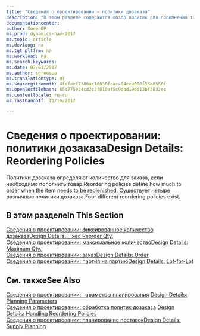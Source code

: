 ```yaml
---
title: "Сведения о проектировании — политики дозаказа"
description: "В этом разделе содержится обзор политик для пополнения товара."
documentationcenter: 
author: SorenGP
ms.prod: dynamics-nav-2017
ms.topic: article
ms.devlang: na
ms.tgt_pltfrm: na
ms.workload: na
ms.search.keywords: 
ms.date: 07/01/2017
ms.author: sgroespe
ms.translationtype: HT
ms.sourcegitcommit: 4fefaef7380ac10836fcac404eea006f55d8556f
ms.openlocfilehash: 65d775e24cd2c2f810af5c9dbd19dd13bf3832ec
ms.contentlocale: ru-ru
ms.lasthandoff: 10/16/2017

---
```

# <a name="design-details-reordering-policies"></a><span data-ttu-id="00a69-103">Сведения о проектировании: политики дозаказа</span><span class="sxs-lookup"><span data-stu-id="00a69-103">Design Details: Reordering Policies</span></span>
<span data-ttu-id="00a69-104">Политики дозаказа определяют количество для заказа, если необходимо пополнить товар.</span><span class="sxs-lookup"><span data-stu-id="00a69-104">Reordering policies define how much to order when the item needs to be replenished.</span></span> <span data-ttu-id="00a69-105">Существует четыре различные политики дозаказа.</span><span class="sxs-lookup"><span data-stu-id="00a69-105">Four different reordering policies exist.</span></span>  

## <a name="in-this-section"></a><span data-ttu-id="00a69-106">В этом разделе</span><span class="sxs-lookup"><span data-stu-id="00a69-106">In This Section</span></span>  
[<span data-ttu-id="00a69-107">Сведения о проектировании: фиксированное количество дозаказа</span><span class="sxs-lookup"><span data-stu-id="00a69-107">Design Details: Fixed Reorder Qty.</span></span>](design-details-fixed-reorder-qty.md)  
[<span data-ttu-id="00a69-108">Сведения о проектировании: максимальное количество</span><span class="sxs-lookup"><span data-stu-id="00a69-108">Design Details: Maximum Qty.</span></span>](design-details-maximum-qty.md)  
[<span data-ttu-id="00a69-109">Сведения о проектировании: заказ</span><span class="sxs-lookup"><span data-stu-id="00a69-109">Design Details: Order</span></span>](design-details-order.md)  
[<span data-ttu-id="00a69-110">Сведения о проектировании: партия на партию</span><span class="sxs-lookup"><span data-stu-id="00a69-110">Design Details: Lot-for-Lot</span></span>](design-details-lot-for-lot.md)  

## <a name="see-also"></a><span data-ttu-id="00a69-111">См. также</span><span class="sxs-lookup"><span data-stu-id="00a69-111">See Also</span></span>  
<span data-ttu-id="00a69-112">[Сведения о проектировании: параметры планирования](design-details-planning-parameters.md) </span><span class="sxs-lookup"><span data-stu-id="00a69-112">[Design Details: Planning Parameters](design-details-planning-parameters.md) </span></span>  
<span data-ttu-id="00a69-113">[Сведения о проектировании: обработка политик дозаказа](design-details-handling-reordering-policies.md) </span><span class="sxs-lookup"><span data-stu-id="00a69-113">[Design Details: Handling Reordering Policies](design-details-handling-reordering-policies.md) </span></span>  
[<span data-ttu-id="00a69-114">Сведения о проектировании: планирование поставок</span><span class="sxs-lookup"><span data-stu-id="00a69-114">Design Details: Supply Planning</span></span>](design-details-supply-planning.md)

